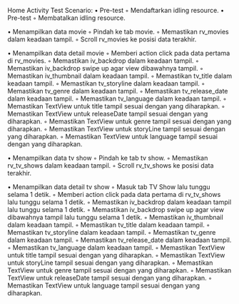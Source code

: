 Home Activity Test Scenario:
• Pre-test
    ◦ Mendaftarkan idling resource.
• Pre-test
    ◦ Membatalkan idling resource.

• Menampilkan data movie
    ◦ Pindah ke tab movie.
    ◦ Memastikan rv_movies dalam keadaan tampil.
    ◦ Scroll rv_movies ke posisi data terakhir.

• Menampilkan data detail movie
    ◦ Memberi action click pada data pertama di rv_movies.
    ◦ Memastikan iv_backdrop dalam keadaan tampil.
    ◦ Memastikan iv_backdrop swipe up agar view dibawahnya tampil.
    ◦ Memastikan iv_thumbnail dalam keadaan tampil.
    ◦ Memastikan tv_title dalam keadaan tampil.
    ◦ Memastikan tv_storyline dalam keadaan tampil.
    ◦ Memastikan tv_genre dalam keadaan tampil.
    ◦ Memastikan tv_release_date dalam keadaan tampil.
    ◦ Memastikan tv_language dalam keadaan tampil.
    ◦ Memastikan TextView untuk title tampil sesuai dengan yang diharapkan.
    ◦ Memastikan TextView untuk releaseDate tampil sesuai dengan yang diharapkan.
    ◦ Memastikan TextView untuk genre tampil sesuai dengan yang diharapkan.
    ◦ Memastikan TextView untuk storyLine tampil sesuai dengan yang diharapkan.
    ◦ Memastikan TextView untuk language tampil sesuai dengan yang diharapkan.
    
• Menampilkan data tv show
    ◦ Pindah ke tab tv show.
    ◦ Memastikan rv_tv_shows dalam keadaan tampil.
    ◦ Scroll rv_tv_shows ke posisi data terakhir.

• Menampilkan data detail tv show
    ◦ Masuk tab TV Show lalu tunggu selama 1 detik.
    ◦ Memberi action click pada data pertama di rv_tv_shows lalu tunggu selama 1 detik.
    ◦ Memastikan iv_backdrop dalam keadaan tampil lalu tunggu selama 1 detik.
    ◦ Memastikan iv_backdrop swipe up agar view dibawahnya tampil lalu tunggu selama 1 detik.
    ◦ Memastikan iv_thumbnail dalam keadaan tampil.
    ◦ Memastikan tv_title dalam keadaan tampil.
    ◦ Memastikan tv_storyline dalam keadaan tampil.
    ◦ Memastikan tv_genre dalam keadaan tampil.
    ◦ Memastikan tv_release_date dalam keadaan tampil.
    ◦ Memastikan tv_language dalam keadaan tampil.
    ◦ Memastikan TextView untuk title tampil sesuai dengan yang diharapkan.
    ◦ Memastikan TextView untuk storyLine tampil sesuai dengan yang diharapkan.
    ◦ Memastikan TextView untuk genre tampil sesuai dengan yang diharapkan.
    ◦ Memastikan TextView untuk releaseDate tampil sesuai dengan yang diharapkan.
    ◦ Memastikan TextView untuk language tampil sesuai dengan yang diharapkan.
